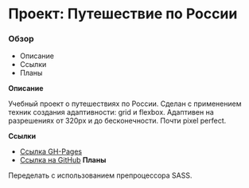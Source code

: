 # Проект: Путешествие по России

### Обзор
* Описание
* Ссылки
* Планы

**Описание**

Учебный проект о путешествиях по России.
Сделан с применением техник создания адаптивности: grid и flexbox. Адаптивен на разрешениях от 320px и до бесконечности.
Почти pixel perfect.

**Ссылки**

* [Ссылка GH-Pages](https://evilcookie322.github.io/russian-travel/index.html)
* [Ссылка на GitHub](https://github.com/EvilCookie322/how-to-learn)
**Планы**

Переделать с использованием препроцессора SASS.